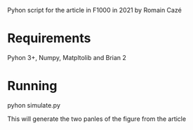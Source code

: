 Pyhon script for the article in F1000 in 2021 by Romain Cazé

# Requirements
Pyhon 3+, Numpy, Matpltolib and Brian 2

# Running

   pyhon simulate.py

This will generate the two panles of the figure from the article
